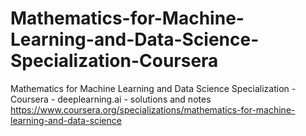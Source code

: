 # Mathematics-for-Machine-Learning-and-Data-Science-Specialization-Coursera
Mathematics for Machine Learning and Data Science Specialization - Coursera - deeplearning.ai - solutions and notes https://www.coursera.org/specializations/mathematics-for-machine-learning-and-data-science
